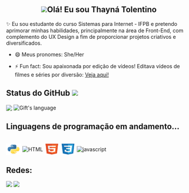 <!-- Head -->
<h2 align="center"><img src = "https://raw.githubusercontent.com/MartinHeinz/MartinHeinz/master/wave.gif" width = 30px>Olá! Eu sou Thayná Tolentino</h2>

✨ Eu sou estudante do curso Sistemas para Internet - IFPB e pretendo aprimorar minhas habilidades, principalmente na área de Front-End, com complemento do UX Design 
a fim de proporcionar projetos criativos e diversificados.


<!-- About section -->

- 😄 Meus pronomes: She/Her   

- ⚡ Fun fact: Sou apaixonada por edição de vídeos! Editava vídeos de filmes e séries por diversão: [Veja aqui!](https://www.instagram.com/atllasae/)

<!-- About section: END -->

 <!-- GitHub section -->

 ##  Status do GitHub <img src = "https://i.pinimg.com/originals/65/c4/f4/65c4f452571be1261e9c623f7da488ac.gif" width = 30px> 
 
 <div>
   <img align="center" src="https://github-readme-stats.vercel.app/api?username=thaynarlt&show_icons=true&theme=dracula&include_all_commits=true" />
  <img align="center" src="https://github-readme-stats.vercel.app/api/top-langs/?username=thaynarlt&layout=compact&langs_count=7&theme=dracula" alt="Gift's language" height="187px"  width="350px"/>
</div>

<!-- GitHub section: END --->


 ##  Linguagens de programação em andamento...
<div style="display: inline_block"><br>
  
  <img align="center" alt="Python" height="30" width="40" src="https://raw.githubusercontent.com/devicons/devicon/master/icons/python/python-original.svg">
  <img align="center" alt="HTML" height="30" width="40" src="https://raw.githubusercontent.com/jmnote/z-icons/master/svg/java.svg">
  <img align="center" alt="HTML" height="30" width="40" src="https://raw.githubusercontent.com/devicons/devicon/master/icons/html5/html5-original.svg">
  <img align="center" alt="CSS" height="30" width="40" src="https://raw.githubusercontent.com/devicons/devicon/master/icons/css3/css3-original.svg">
  <img align="center" alt="javascript" height="30" width="40" src="https://raw.githubusercontent.com/jmnote/z-icons/master/svg/javascript.svg">
  
  
  
  ##  Redes:
<div>  
  <a href = "mailto:tatarlt7@gmail.com"><img src="https://img.shields.io/badge/-Gmail-%23333?style=for-the-badge&logo=gmail&logoColor=white" target="_blank"></a>
  <a href="https://www.linkedin.com/in/thaynarlt/" target="_blank"><img src="https://img.shields.io/badge/-LinkedIn-%230077B5?style=for-the-badge&logo=linkedin&logoColor=white" target="_blank"></a> 
  
</div>
